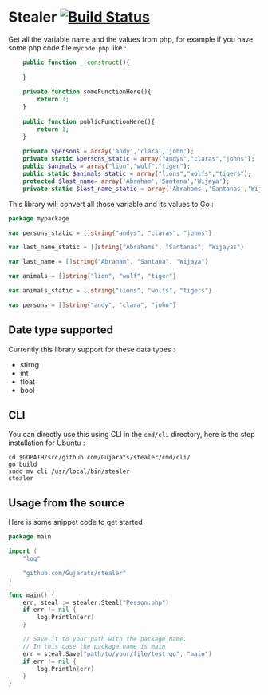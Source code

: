 # Stealer [![Build Status](https://secure.travis-ci.org/Gujarats/stealer.png)](http://travis-ci.org/Gujarats/stealer)
Get all the variable name and the values from php, for example if you have some php code file `mycode.php` like : 

```php
    public function __construct(){
    
    }
    
    private function someFunctionHere(){
        return 1;
    }
    
    public function publicFunctionHere(){
        return 1;
    }
    
    private $persons = array('andy','clara','john');
    private static $persons_static = array("andys","claras","johns");
    public $animals = array("lion","wolf","tiger");
    public static $animals_static = array("lions","wolfs","tigers");
    protected $last_name= array('Abraham','Santana','Wijaya');
    private static $last_name_static = array('Abrahams','Santanas','Wijayas');
```

This library will convert all those variable and its values to Go : 

```go
package mypackage

var persons_static = []string{"andys", "claras", "johns"}

var last_name_static = []string{"Abrahams", "Santanas", "Wijayas"}

var last_name = []string{"Abraham", "Santana", "Wijaya"}

var animals = []string{"lion", "wolf", "tiger"}

var animals_static = []string{"lions", "wolfs", "tigers"}

var persons = []string{"andy", "clara", "john"}
```

## Date type supported
Currently this library support for these data types : 

- stirng
- int
- float
- bool

## CLI
You can directly use this using CLI in the `cmd/cli` directory, here is the step installation for Ubuntu : 

```shell
cd $GOPATH/src/github.com/Gujarats/stealer/cmd/cli/
go build
sudo mv cli /usr/local/bin/stealer
stealer
```
## Usage from the source
Here is some snippet code to get started

```go
package main

import (
	"log"

	"github.com/Gujarats/stealer"
)

func main() {
	err, steal := stealer.Steal("Person.php")
	if err != nil {
		log.Println(err)
	}

    // Save it to your path with the package name.
    // In this case the package name is main
	err = steal.Save("path/to/your/file/test.go", "main")
	if err != nil {
		log.Println(err)
	}
}

```
